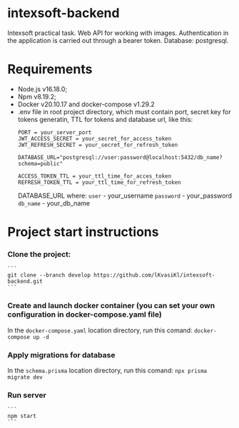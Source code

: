 # intexsoft-backend #
Intexsoft practical task. Web API for working with images. 
Authentication in the application is carried out through a bearer token.
Database: postgresql.

# Requirements #
+ Node.js v16.18.0;
+ Npm v8.19.2;
+ Docker v20.10.17 and docker-compose v1.29.2
+ .env file in root project directory, which must contain port, secret key for tokens generatin, TTL for tokens and database url, like this:
    ```
    PORT = your_server_port
    JWT_ACCESS_SECRET = your_secret_for_access_token
    JWT_REFRESH_SECRET = your_secret_for_refresh_token

    DATABASE_URL="postgresql://user:password@localhost:5432/db_name?schema=public"

    ACCESS_TOKEN_TTL = your_ttl_time_for_acces_token
    REFRESH_TOKEN_TTL = your_ttl_time_for_refresh_token
    ```
    DATABASE_URL where:
    `user` - your_username
    `password` - your_password
    `db_name` - your_db_name
    
# Project start instructions #
### Clone the project:
    ```
    git clone --branch develop https://github.com/lKvasiKl/intexsoft-backend.git
    ```

### Create and launch docker container (you can set your own configuration in docker-compose.yaml file)
In the `docker-compose.yaml` location directory, run this comand:
    ```
    docker-compose up -d
    ```
    
### Apply migrations for database
In the `schema.prisma` location directory, run this comand:
    ```
    npx prisma migrate dev
    ```

### Run server
    ```
    npm start
    ```
